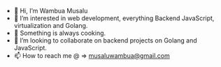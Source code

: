 - 👋 Hi, I’m Wambua Musalu
- 👀 I’m interested in web development, everything Backend JavaScript, virtualization and Golang.
- 🌱 Something is always cooking.
- 💞️ I’m looking to collaborate on backend projects on Golang and JavaScript.
- 📫 How to reach me @ => musaluwambua@gmail.com

<!---
wambua-iv/wambua-iv is a ✨ special ✨ repository because its `README.md` (this file) appears on your GitHub profile.
You can click the Preview link to take a look at your changes.
--->
